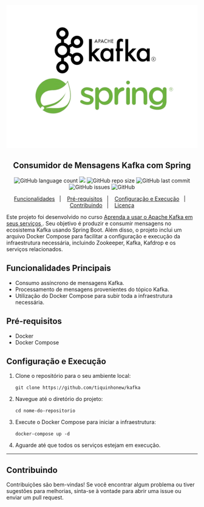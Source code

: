 <p align="center">
  <img src="kafka-spring.png">
</p>
<h2 align="center">Consumidor de Mensagens Kafka com Spring</h2>
<p align="center">
  <img alt="GitHub language count" src="https://img.shields.io/github/languages/top/tiquinhonew/kafka">
  <a href="https://www.codacy.com/manual/tiquinhonew/kafka?utm_source=github.com&amp;utm_medium=referral&amp;utm_content=tiquinhonew/kafka&amp;utm_campaign=Badge_Grade"><img src="https://api.codacy.com/project/badge/Grade/01b06a741ce84f778b1ec8362e8a5fd3"/></a>
  <img alt="GitHub repo size" src="https://img.shields.io/github/repo-size/tiquinhonew/kafka?color=blueviolet">
  <img alt="GitHub last commit" src="https://img.shields.io/github/last-commit/tiquinhonew/kafka?color=orange">
  <img alt="GitHub issues" src="https://img.shields.io/github/issues/tiquinhonew/kafka">
  <img alt="GitHub" src="https://img.shields.io/github/license/tiquinhonew/kafka"> 
</p>
<p align="center">
  <a href="#Funcionalidades Principais">Funcionalidades</a>&nbsp;&nbsp;&nbsp;|&nbsp;&nbsp;&nbsp;
  <a href="#pre-requisitos">Pré-requisitos</a>&nbsp;&nbsp;&nbsp;|&nbsp;&nbsp;&nbsp;
  <a href="#Configuração e Execução">Configuração e Execução</a>&nbsp;&nbsp;&nbsp;|&nbsp;&nbsp;&nbsp;
  <a href="#Contribuindo">Contribuindo</a>&nbsp;&nbsp;&nbsp;|&nbsp;&nbsp;&nbsp;
  <a href="#memo-licença">Licença</a>
</p>

Este projeto foi desenvolvido no curso [Aprenda a usar o Apache Kafka em seus serviços
](https://picpay.udemy.com/course/apache-kafka-valdir/learn/). Seu objetivo é produzir e consumir mensagens no ecosistema Kafka usando Spring Boot. Além disso, o projeto inclui um arquivo Docker Compose para facilitar a configuração e execução da infraestrutura necessária, incluindo Zookeeper, Kafka, Kafdrop e os serviços relacionados.

## Funcionalidades Principais

- Consumo assíncrono de mensagens Kafka.
- Processamento de mensagens provenientes do tópico Kafka.
- Utilização do Docker Compose para subir toda a infraestrutura necessária.

## Pré-requisitos

- Docker
- Docker Compose

## Configuração e Execução

1. Clone o repositório para o seu ambiente local:

    ```none
    git clone https://github.com/tiquinhonew/kafka
    ```

2. Navegue até o diretório do projeto:

    ```none
    cd nome-do-repositorio
    ```

3. Execute o Docker Compose para iniciar a infraestrutura:

    ```none
    docker-compose up -d
    ```

4. Aguarde até que todos os serviços estejam em execução.

---

## Contribuindo

Contribuições são bem-vindas! Se você encontrar algum problema ou tiver sugestões para melhorias, sinta-se à vontade para abrir uma issue ou enviar um pull request.
